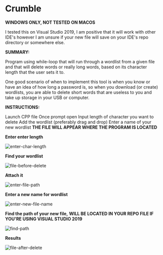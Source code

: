 
# Crumble

**WINDOWS ONLY, NOT TESTED ON MACOS**

I tested this on Visual Studio 2019, I am positive that it will work with other IDE's however I am unsure if your new file will save on your IDE's repo directory or somewhere else.


**SUMMARY:**

Program using while-loop that will run through a wordlist from a given file 
and that will delete words or really long words, based on its character length that the user sets it to. 


One good scenario of when to implement this tool is when you know or have an idea of how long a password is, so when you download (or create) wordlists, you are able to delete short words that are useless to you and take up storage in your USB or computer.



**INSTRUCTIONS:**

Launch CPP file
Once prompt open
Input length of character you want to delete
Add the wordlist (preferably drag and drop)
Enter a name of your new wordlist
**THE FILE WILL APPEAR WHERE THE PROGRAM IS LOCATED**



**Enter enter length**

![enter-char-length](https://user-images.githubusercontent.com/58496330/113193126-3d033e00-9225-11eb-87ff-9d5cfcb5dde7.PNG)

**Find your wordlist**

![file-before-delete](https://user-images.githubusercontent.com/58496330/113193168-47253c80-9225-11eb-93c4-b4fe6e418795.PNG)

**Attach it**

![enter-file-path](https://user-images.githubusercontent.com/58496330/113193217-54dac200-9225-11eb-8789-81d84d487b6e.PNG)

**Enter a new name for wordlist**

![enter-new-file-name](https://user-images.githubusercontent.com/58496330/113193283-69b75580-9225-11eb-99ff-6f09df492314.PNG)

**Find the path of your new file,** **WILL BE LOCATED IN YOUR REPO FILE IF YOU'RE USING VISUAL STUDIO 2019**

![find-path](https://user-images.githubusercontent.com/58496330/113193445-95d2d680-9225-11eb-8ae7-a71d330ed6be.PNG)

**Results**

![file-after-delete](https://user-images.githubusercontent.com/58496330/113193473-9c614e00-9225-11eb-97c0-442e9d46aaed.PNG)





